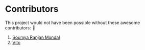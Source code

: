# Contributors

This project would not have been possible without these awesome contributors: :tada:

1.  [Soumya Ranjan Mondal](https://github.com/sasthabhoot)
2.  [Vito](https://github.com/xit4)
